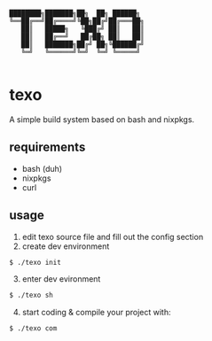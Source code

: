 ```

████████╗███████╗██╗  ██╗ ██████╗ 
╚══██╔══╝██╔════╝╚██╗██╔╝██╔═══██╗
   ██║   █████╗   ╚███╔╝ ██║   ██║
   ██║   ██╔══╝   ██╔██╗ ██║   ██║
   ██║   ███████╗██╔╝ ██╗╚██████╔╝
   ╚═╝   ╚══════╝╚═╝  ╚═╝ ╚═════╝ 
   
```

# texo
A simple build system based on bash and nixpkgs.

## requirements

- bash (duh)
- nixpkgs
- curl

## usage
1. edit texo source file and fill out the config section
2. create dev environment

```bash
$ ./texo init
```
3. enter dev evironment

```bash
$ ./texo sh
```

4. start coding & compile your project with:

```bash
$ ./texo com
```

